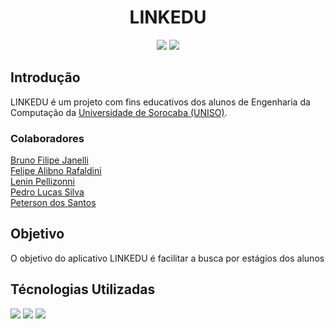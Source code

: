 
<h1 align="center"> LINKEDU </h1>

<p align="center">
    <img src="http://img.shields.io/static/v1?label=STATUS&message=EM%20DESENVOLVIMENTO&color=GREEN&style=for-the-badge" />
    <img src="https://img.shields.io/github/release-date/feliperafaldini/linkedu" />
</p>

## Introdução

LINKEDU é um projeto com fins educativos dos alunos de Engenharia da Computação da [Universidade de Sorocaba (UNISO)](https://uniso.br).

### Colaboradores
[Bruno Filipe Janelli](https://github.com)
<br>
[Felipe Alibno Rafaldini](https://github.com/feliperafaldini)
<br>
[Lenin Pellizonni](https://github.com/LMP216)
<br>
[Pedro Lucas Silva](https://github.com)
<br>
[Peterson dos Santos](https://github.com)

## Objetivo

O objetivo do aplicativo LINKEDU é facilitar a busca por estágios dos alunos

## Técnologias Utilizadas
<p align="center>
    <a href="https://dart.dev/guides"><img src="https://img.shields.io/badge/Dart-ffffff?style=for-the-badge&logo=dart&logoColor=000000" /></a>
    <a href="https://docs.flutter.dev"><img src="https://img.shields.io/badge/Flutter-ffffff?style=for-the-badge&logo=flutter&logoColor=000000" /></a>
    <a href="https://firebase.google.com/docs?hl=pt"><img src="https://img.shields.io/badge/firebase-ffffff?style=for-the-badge&logo=firebase&logoColor=000000" /></a>
</p>
